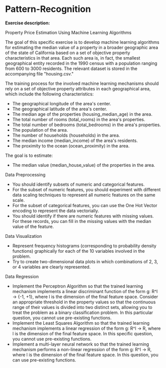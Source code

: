 # Pattern-Recognition

**Exercise description:**

Property Price Estimation Using Machine Learning Algorithms

The goal of this specific exercise is to develop machine learning algorithms for estimating the median value of a property in a broader geographic area of the state of California based on a set of objective property characteristics in that area. Each such area is, in fact, the smallest geographical entity recorded in the 1990 census with a population ranging from 600 to 3000 residents. The relevant dataset is stored in the accompanying file "housing.csv."

The training process for the involved machine learning mechanisms should rely on a set of objective property attributes in each geographical area, which include the following characteristics:

- The geographical longitude of the area's center.
- The geographical latitude of the area's center.
- The median age of the properties (housing_median_age) in the area.
- The total number of rooms (total_rooms) in the area's properties.
- The total number of bedrooms (total_bedrooms) in the area's properties.
- The population of the area.
- The number of households (households) in the area.
- The median income (median_income) of the area's residents.
- The proximity to the ocean (ocean_proximity) in the area.

The goal is to estimate:

- The median value (median_house_value) of the properties in the area.

Data Preprocessing

- You should identify subsets of numeric and categorical features.
- For the subset of numeric features, you should experiment with different data scaling techniques to represent all numeric features on the same scale.
- For the subset of categorical features, you can use the One Hot Vector encoding to represent the data vectorially.
- You should identify if there are numeric features with missing values. For these records, you can fill in the missing values with the median value of the feature.

Data Visualization

- Represent frequency histograms (corresponding to probability density functions) graphically for each of the 10 variables involved in the problem.
- Try to create two-dimensional data plots in which combinations of 2, 3, or 4 variables are clearly represented.

Data Regression

- Implement the Perceptron Algorithm so that the trained learning mechanism implements a linear discriminant function of the form g: R^l → {-1, +1}, where l is the dimension of the final feature space. Consider an appropriate threshold in the property values so that the continuous range of their values is divided into two distinct sets, allowing you to treat the problem as a binary classification problem. In this particular question, you cannot use pre-existing functions.
- Implement the Least Squares Algorithm so that the trained learning mechanism implements a linear regression of the form g: R^l → R, where l is the dimension of the final feature space. In this specific question, you cannot use pre-existing functions.
- Implement a multi-layer neural network so that the trained learning mechanism performs a non-linear regression of the form g: R^l → R, where l is the dimension of the final feature space. In this question, you can use pre-existing functions.
